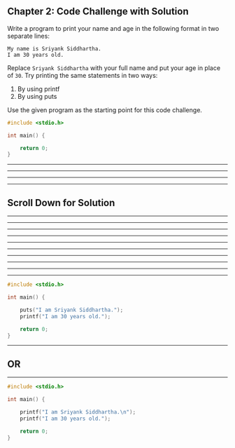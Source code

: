## Chapter 2: Code Challenge with Solution    

Write a program to print your name and age in the following format in two separate lines: 
```
My name is Sriyank Siddhartha.
I am 30 years old.
``` 
Replace `Sriyank Siddhartha` with your full name and put your age in place of `30`. Try printing the same statements in two ways:
1. By using printf 
2. By using puts 

Use the given program as the starting point for this code challenge. 
  
```C
#include <stdio.h>

int main() {

    return 0;
}
```

----
----
----
----
## Scroll Down for Solution 
----
----
----
----
----
----
----
----
----
----
```C
#include <stdio.h>

int main() {

    puts("I am Sriyank Siddhartha.");
    printf("I am 30 years old.");

    return 0;
}
```
---- 
## OR 
----
  
```C
#include <stdio.h>

int main() {

    printf("I am Sriyank Siddhartha.\n");
    printf("I am 30 years old."); 

    return 0;
} 

```
